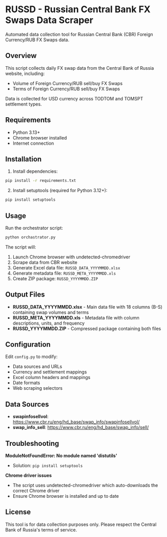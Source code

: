 # RUSSD - Russian Central Bank FX Swaps Data Scraper

Automated data collection tool for Russian Central Bank (CBR) Foreign Currency/RUB FX Swaps data.

## Overview

This script collects daily FX swap data from the Central Bank of Russia website, including:
- Volume of Foreign Currency/RUB sell/buy FX Swaps
- Terms of Foreign Currency/RUB sell/buy FX Swaps

Data is collected for USD currency across TODTOM and TOMSPT settlement types.

## Requirements

- Python 3.13+
- Chrome browser installed
- Internet connection

## Installation

1. Install dependencies:
```bash
pip install -r requirements.txt
```

2. Install setuptools (required for Python 3.12+):
```bash
pip install setuptools
```

## Usage

Run the orchestrator script:
```bash
python orchastrator.py
```

The script will:
1. Launch Chrome browser with undetected-chromedriver
2. Scrape data from CBR website
3. Generate Excel data file: `RUSSD_DATA_YYYYMMDD.xlsx`
4. Generate metadata file: `RUSSD_META_YYYYMMDD.xls`
5. Create ZIP package: `RUSSD_YYYYMMDD.ZIP`

## Output Files

- **RUSSD_DATA_YYYYMMDD.xlsx** - Main data file with 18 columns (B-S) containing swap volumes and terms
- **RUSSD_META_YYYYMMDD.xls** - Metadata file with column descriptions, units, and frequency
- **RUSSD_YYYYMMDD.ZIP** - Compressed package containing both files

## Configuration

Edit `config.py` to modify:
- Data sources and URLs
- Currency and settlement mappings
- Excel column headers and mappings
- Date formats
- Web scraping selectors

## Data Sources

- **swapinfosellvol**: https://www.cbr.ru/eng/hd_base/swap_info/swapinfosellvol/
- **swap_info_sell**: https://www.cbr.ru/eng/hd_base/swap_info/sell/

## Troubleshooting

**ModuleNotFoundError: No module named 'distutils'**
- Solution: `pip install setuptools`

**Chrome driver issues**
- The script uses undetected-chromedriver which auto-downloads the correct Chrome driver
- Ensure Chrome browser is installed and up to date

## License

This tool is for data collection purposes only. Please respect the Central Bank of Russia's terms of service.
